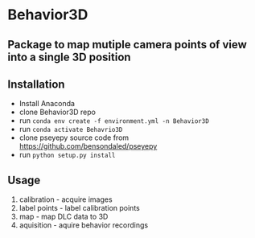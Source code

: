 # Behavior3D

## Package to map mutiple camera points of view into a single 3D position  

## Installation
- Install Anaconda
- clone Behavior3D repo
- run ```conda env create -f environment.yml -n Behavior3D```
- run ```conda activate Behavrio3D```
- clone pseyepy source code from https://github.com/bensondaled/pseyepy
- run ```python setup.py install```

## Usage
1. calibration - acquire images
2. label points - label calibration points
3. map - map DLC data to 3D
4. aquisition - aquire behavior recordings
